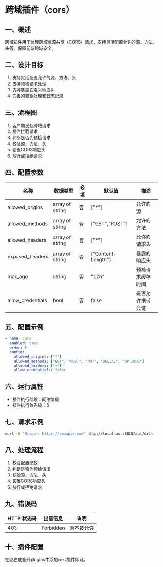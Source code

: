 # 跨域插件（cors）

## 一、概述
跨域插件用于处理跨域资源共享（CORS）请求，支持灵活配置允许的源、方法、头等，保障前端跨域安全。

## 二、设计目标
1. 支持灵活配置允许的源、方法、头
2. 支持预检请求处理
3. 支持暴露自定义响应头
4. 完善的错误处理和日志记录

## 三、流程图
1. 客户端发起跨域请求
2. 插件拦截请求
3. 判断是否为预检请求
4. 校验源、方法、头
5. 设置CORS响应头
6. 放行或拒绝请求

## 四、配置参数

| 名称                | 数据类型         | 必填 | 默认值         | 描述                         |
|---------------------|----------------|------|----------------|------------------------------|
| allowed_origins     | array of string| 否   | ["*"]          | 允许的源                      |
| allowed_methods     | array of string| 否   | ["GET","POST"] | 允许的方法                    |
| allowed_headers     | array of string| 否   | ["*"]          | 允许的请求头                  |
| exposed_headers     | array of string| 否   | ["Content-Length"] | 暴露的响应头              |
| max_age             | string         | 否   | "12h"          | 预检请求缓存时间              |
| allow_credentials   | bool           | 否   | false          | 是否允许携带凭证              |

## 五、配置示例

```yaml
- name: cors
  enabled: true
  order: 5
  config:
    allowed_origins: ["*"]
    allowed_methods: ["GET", "POST", "PUT", "DELETE", "OPTIONS"]
    allowed_headers: ["*"]
    allow_credentials: false
```

## 六、运行属性
- 插件执行阶段：网络阶段
- 插件执行优先级：5

## 七、请求示例
```bash
curl -H "Origin: https://example.com" http://localhost:8080/api/data
```

## 八、处理流程
1. 校验配置参数
2. 判断是否为预检请求
3. 校验源、方法、头
4. 设置CORS响应头
5. 放行或拒绝请求

## 九、错误码

| HTTP 状态码 | 出错信息           | 说明                   |
|-------------|--------------------|------------------------|
| 403         | Forbidden          | 源不被允许             |

## 十、插件配置
在路由或全局plugins中添加`cors`插件即可。 